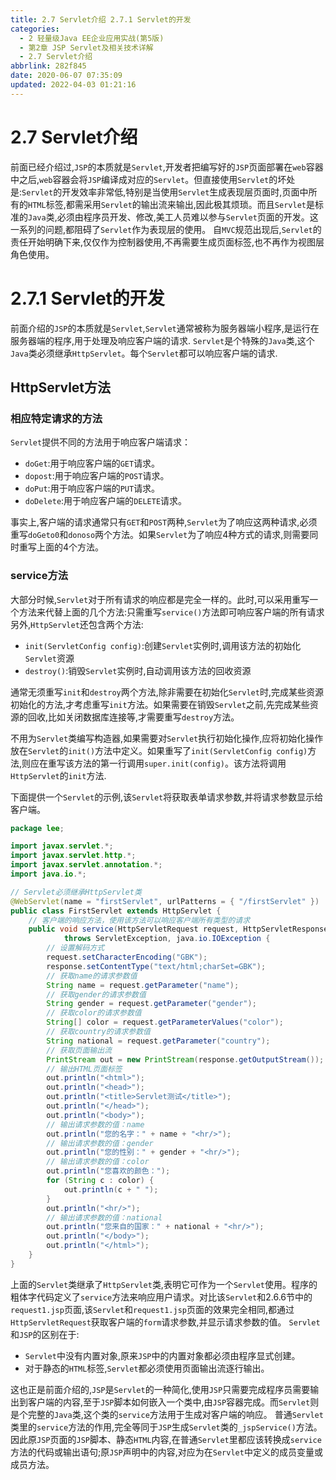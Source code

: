 ```yaml
---
title: 2.7 Servlet介绍 2.7.1 Servlet的开发
categories: 
  - 2 轻量级Java EE企业应用实战(第5版)
  - 第2章 JSP Servlet及相关技术详解
  - 2.7 Servlet介绍
abbrlink: 282f845
date: 2020-06-07 07:35:09
updated: 2022-04-03 01:21:16
---
```

# 2.7 Servlet介绍
前面已经介绍过,`JSP`的本质就是`Servlet`,开发者把编写好的`JSP`页面部署在`web`容器中之后,`web`容器会将`JSP`编译成对应的`Servlet`。但直接使用`Servlet`的坏处是:`Servlet`的开发效率非常低,特别是当使用`Servlet`生成表现层页面时,页面中所有的`HTML`标签,都需采用`Servlet`的输出流来输出,因此极其烦琐。而且`Servlet`是标准的`Java`类,必须由程序员开发、修改,美工人员难以参与`Servlet`页面的开发。这一系列的问题,都阻碍了`Servlet`作为表现层的使用。
自`MVC`规范出现后,`Servlet`的责任开始明确下来,仅仅作为控制器使用,不再需要生成页面标签,也不再作为视图层角色使用。
# 2.7.1 Servlet的开发
前面介绍的`JSP`的本质就是`Servlet`,`Servlet`通常被称为服务器端小程序,是运行在服务器端的程序,用于处理及响应客户端的请求.
`Servlet`是个特殊的`Java`类,这个`Java`类必须继承`HttpServlet`。每个`Servlet`都可以响应客户端的请求.
## HttpServlet方法
### 相应特定请求的方法
`Servlet`提供不同的方法用于响应客户端请求：
- `doGet`:用于响应客户端的`GET`请求。
- `dopost`:用于响应客户端的`POST`请求。
- `doPut`:用于响应客户端的`PUT`请求。
- `doDelete`:用于响应客户端的`DELETE`请求。

事实上,客户端的请求通常只有`GET`和`POST`两种,`Servlet`为了响应这两种请求,必须重写`doGeto0`和`donoso`两个方法。如果`Servlet`为了响应4种方式的请求,则需要同时重写上面的4个方法。
### service方法
大部分时候,`Servlet`对于所有请求的响应都是完全一样的。此时,可以采用重写一个方法来代替上面的几个方法:只需重写`service()`方法即可响应客户端的所有请求
另外,`HttpServlet`还包含两个方法:
- `init(ServletConfig config)`:创建`Servlet`实例时,调用该方法的初始化`Servlet`资源
- `destroy()`:销毁`Servlet`实例时,自动调用该方法的回收资源

通常无须重写`init`和`destroy`两个方法,除非需要在初始化`Servlet`时,完成某些资源初始化的方法,才考虑重写`init`方法。如果需要在销毁`Servlet`之前,先完成某些资源的回收,比如关闭数据库连接等,才需要重写`destroy`方法。

不用为`Servlet`类编写构造器,如果需要对`Servlet`执行初始化操作,应将初始化操作放在`Servlet`的`init()`方法中定义。如果重写了`init(ServletConfig config)`方法,则应在重写该方法的第一行调用`super.init(config)`。该方法将调用`HttpServlet`的`init`方法.

下面提供一个`Servlet`的示例,该`Servlet`将获取表单请求参数,并将请求参数显示给客户端。
```java
package lee;

import javax.servlet.*;
import javax.servlet.http.*;
import javax.servlet.annotation.*;
import java.io.*;

// Servlet必须继承HttpServlet类
@WebServlet(name = "firstServlet", urlPatterns = { "/firstServlet" })
public class FirstServlet extends HttpServlet {
    // 客户端的响应方法，使用该方法可以响应客户端所有类型的请求
    public void service(HttpServletRequest request, HttpServletResponse response)
            throws ServletException, java.io.IOException {
        // 设置解码方式
        request.setCharacterEncoding("GBK");
        response.setContentType("text/html;charSet=GBK");
        // 获取name的请求参数值
        String name = request.getParameter("name");
        // 获取gender的请求参数值
        String gender = request.getParameter("gender");
        // 获取color的请求参数值
        String[] color = request.getParameterValues("color");
        // 获取country的请求参数值
        String national = request.getParameter("country");
        // 获取页面输出流
        PrintStream out = new PrintStream(response.getOutputStream());
        // 输出HTML页面标签
        out.println("<html>");
        out.println("<head>");
        out.println("<title>Servlet测试</title>");
        out.println("</head>");
        out.println("<body>");
        // 输出请求参数的值：name
        out.println("您的名字：" + name + "<hr/>");
        // 输出请求参数的值：gender
        out.println("您的性别：" + gender + "<hr/>");
        // 输出请求参数的值：color
        out.println("您喜欢的颜色：");
        for (String c : color) {
            out.println(c + " ");
        }
        out.println("<hr/>");
        // 输出请求参数的值：national
        out.println("您来自的国家：" + national + "<hr/>");
        out.println("</body>");
        out.println("</html>");
    }
}
```
上面的`Servlet`类继承了`HttpServlet`类,表明它可作为一个`Servlet`使用。程序的粗体字代码定义了`service`方法来响应用户请求。对比该`Servlet`和2.6.6节中的`request1.jsp`页面,该`Servlet`和`request1.jsp`页面的效果完全相同,都通过`HttpServletRequest`获取客户端的`form`请求参数,并显示请求参数的值。
`Servlet`和`JSP`的区别在于:
- `Servlet`中没有内置对象,原来`JSP`中的内置对象都必须由程序显式创建。
- 对于静态的`HTML`标签,`Servlet`都必须使用页面输出流逐行输出。

这也正是前面介绍的,`JSP`是`Servlet`的一种简化,使用`JSP`只需要完成程序员需要输出到客户端的内容,至于`JSP`脚本如何嵌入一个类中,由`JSP`容器完成。而`Servlet`则是个完整的`Java`类,这个类的`service`方法用于生成对客户端的响应。
普通`Servlet`类里的`service`方法的作用,完全等同于`JSP`生成`Servlet`类的`_jspService()`方法。因此原`JSP`页面的`JSP`脚本、静态`HTML`内容,在普通`Servlet`里都应该转换成`service`方法的代码或输出语句;原`JSP`声明中的内容,对应为在`Servlet`中定义的成员变量或成员方法。
